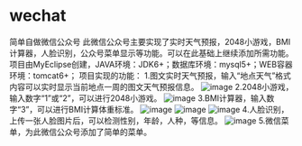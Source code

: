 # wechat
简单自做微信公众号
此微信公众号主要实现了实时天气预报，2048小游戏，BMI计算器，人脸识别，公众号菜单显示等功能。可以在此基础上继续添加所需功能。
项目由MyEclipse创建，JAVA环境：JDK6+；数据库环境：mysql5+；WEB容器环境：tomcat6+；
项目实现的功能：
1.图文实时天气预报，输入“地点天气”格式内容可以实时显示当前地点一周的图文天气预报信息。
![image](https://github.com/haojiahong/wechat/blob/master/readme_image/1.PNG)
2.2048小游戏，输入数字“1”或“2”，可以进行2048小游戏。
![image](https://github.com/haojiahong/wechat/blob/master/readme_image/2.PNG)
3.BMI计算器，输入数字“3”，可以进行BMI计算体重标准。
![image](https://github.com/haojiahong/wechat/blob/master/readme_image/3.PNG)
![image](https://github.com/haojiahong/wechat/blob/master/readme_image/3_1.PNG)
![image](https://github.com/haojiahong/wechat/blob/master/readme_image/3_2.PNG)
4.人脸识别，上传一张人脸图片后，可以检测性别，年龄，人种，等信息。
![image](https://github.com/haojiahong/wechat/blob/master/readme_image/4.PNG)
5.微信菜单，为此微信公众号添加了简单的菜单。
